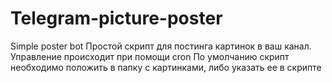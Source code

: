 # Telegram-picture-poster
Simple poster bot
Простой скрипт для постинга картинок в ваш канал.
Управление происходит при помощи cron
По умолчанию скрипт необходимо положить в папку с картинками, либо указать ее в скрипте

